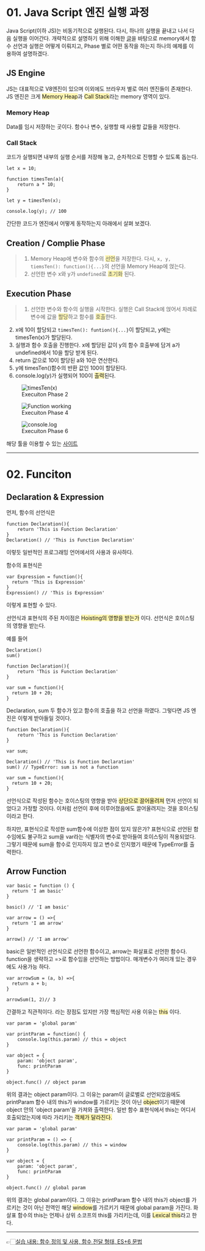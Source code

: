 # 01. Java Script 엔진 실행 과정
Java Script(이하 JS)는 비동기적으로 실행된다. 다시, 하나의 실행을 끝내고 나서 다음 실행을 이어간다. 개략적으로 설명하기 위해 이해한 [글](https://www.javascripttutorial.net/javascript-execution-context/)을 바탕으로 memory에서 함수 선언과 실행은 어떻게 이뤄지고, Phase 별로 어떤 동작을 하는지 하나의 예제를 이용하여 설명하겠다.

## JS Engine
JS는 대표적으로 V8엔진이 있으며 이외에도 브라우저 별로 여러 엔진들이 존재한다. JS 엔진은 크게 <span style = 'background-color:#fff5b1'>Memory Heap</span>과 <span style = 'background-color:#fff5b1'>Call Stack</span>라는 memory 영역이 있다.

### Memory Heap
Data를 임시 저장하는 곳이다. 함수나 변수, 실행할 때 사용할 값들을 저장한다.

### Call Stack
코드가 실행되면 내부의 실행 순서를 저장해 놓고, 순차적으로 진행할 수 있도록 돕는다.

```
let x = 10;

function timesTen(a){
    return a * 10;
}

let y = timesTen(x);

console.log(y); // 100
```

간단한 코드가 엔진에서 어떻게 동작하는지 아래에서 살펴 보겠다.

## Creation / Complie Phase

>1. Memory Heap에 변수와 함수의 <span style = 'background-color:#fff5b1'>선언</span>을 저장한다. 다시, ```x, y, tiemsTen(): function(){...}```의 선언을 Memory Heap에 얹는다.
>2. 선언한 변수 x와 y가 ```undefined```로 <span style = 'background-color:#fff5b1'>초기화</span> 된다.

## Execution Phase

>1. 선언한 변수와 함수의 실행을 시작한다. 실행은 Call Stack에 얹어서 차례로 변수에 값을 <span style = 'background-color:#fff5b1'>할당</span>하고 함수를 <span style = 'background-color:#fff5b1'>호출</span>한다.
2. x에 10이 할당되고 ```timesTen(): funtion(){...}```이 할당되고, y에는 timesTen(x)가 할당된다.
3. 실행과 함수 호출을 진행한다. x에 할당된 값이 y의 함수 호출부에 담겨 a가 undefined에서 10을 할당 받게 된다.
4. return 값으로 10이 할당된 a와 10은 연산한다.
5. y에 timesTen()함수의 반환 값인 100이 할당된다.
6. console.log(y)가 실행되어 100이 <span style = 'background-color:#fff5b1'>출력</span>된다.

<figure>
    <img src="https://ifh.cc/g/7TFZwV.png" title="timesTen(x)">    
    <figcaption>Execuiton Phase 2</figcaption>
</figure>

<figure>
    <img src="https://ifh.cc/g/TKCdNv.png" title="Function working">    
    <figcaption>Execuiton Phase 4</figcaption>
</figure>

<figure>
    <img src="https://ifh.cc/g/7LWo6N.png" title="console.log">    
    <figcaption>Execuiton Phase 6</figcaption>
</figure>

해당 툴을 이용할 수 있는 [사이트](http://latentflip.com/loupe/?code=bGV0IHggPSAxMDsKCmZ1bmN0aW9uIHRpbWVzVGVuKGEpewogICAgcmV0dXJuIGEgKiAxMDsKfQoKbGV0IHkgPSB0aW1lc1Rlbih4KTsKCmNvbnNvbGUubG9nKHkpOyAvLyAxMDA%3D!!!PGJ1dHRvbj5DbGljayBtZSE8L2J1dHRvbj4%3D)

---
# 02. Funciton

## Declaration & Expression

먼저, 함수의 선언식은
```
function Declaration(){
    return 'This is Function Declaration'
}
Declaration() // 'This is Function Declaration'
```
이렇듯 일반적인 프로그래밍 언어에서의 사용과 유사하다.

함수의 표현식은
```
var Expression = function(){
  return 'This is Expression'
}
Expression() // 'This is Expression'
```
이렇게 표현할 수 있다.

선언식과 표현식의 주된 차이점은 <span style = 'background-color:#fff5b1'>Hoisting의 영향을 받는가</span> 이다.
선언식은 호이스팅의 영향을 받는다.

예를 들어
```
Declaration()
sum()

function Declaration(){
    return 'This is Function Declaration'
}

var sum = function(){
  return 10 + 20;
}
```
Declaration, sum 두 함수가 있고 함수의 호출을 하고 선언을 하였다. 그렇다면 JS 엔진은 이렇게 받아들일 것이다.

```
function Declaration(){
    return 'This is Function Declaration'
}

var sum;

Declaration() // 'This is Function Declaration'
sum() // TypeError: sum is not a function

var sum = function(){
  return 10 + 20;
} 
```
선언식으로 작성된 함수는 호이스팅의 영향을 받아 <span style = 'background-color:#fff5b1'>상단으로 끌어올려져</span> 먼저 선언이 되었다고 가정할 것이다. 이처럼 선언이 후에 이루어졌음에도 끌어올려지는 것을 호이스팅 이라고 한다. 

하지만, 표현식으로 작성한 sum함수에 이상한 점이 있지 않은가?
표현식으로 선언된 함수임에도 불구하고 sum을 var라는 식별자의 변수로 받아들여 호이스팅이 적용되었다. 그렇기 때문에 sum을 함수로 인지하지 않고 변수로 인지했기 때문에 TypeError를 출력한다.

## Arrow Function

```
var basic = function () {
  return 'I am basic'
}

basic() // 'I am basic'

var arrow = () =>{
  return 'I am arrow'
}

arrow() // 'I am arrow'
```
basic은 일반적인 선언식으로 선언한 함수이고, arrow는 화살표로 선언한 함수다.  function을 생략하고 =>로 함수임을 선언하는 방법이다. 매개변수가 여러개 있는 경우에도 사용가능 하다.
```
var arrowSum = (a, b) =>{
  return a + b;
}

arrowSum(1, 2)// 3
```
간결하고 직관적이다. 라는 장점도 있지만 가장 핵심적인 사용 이유는 <span style = 'background-color:#fff5b1'>this</span> 이다. 


```
var param = 'global param'

var printParam = function() {
	console.log(this.param) // this = object
}

var object = {
	param: 'object param',
	func: printParam
}

object.func() // object param
```
위의 결과는 object param이다. 그 이유는 param이 글로벌로 선언되었음에도 printParam 함수 내의 this가 window를 가르키는 것이 아닌 <span style = 'background-color:#fff5b1'>object</span>이기 때문에 object 안의 'object param'을 가져와 출력한다. 일반 함수 표현식에서 this는 어디서 호출되었는지에 따라 가리키는 <span style = 'background-color:#fff5b1'>객체가 달라진다.</span>

```
var param = 'global param'

var printParam = () => {
	console.log(this.param) // this = window
}

var object = {
	param: 'object param',
	func: printParam
}

object.func() // global param
```
위의 결과는 global param이다. 그 이유는 printParam 함수 내의 this가 object를 가르키는 것이 아닌 전역인 해당 <span style = 'background-color:#fff5b1'>window</span>를 가르키기 때문에 global param을 가진다. 화살표 함수의 this는 언제나 상위 소코프의 this를 가리키는데, 이를 <span style = 'background-color:#fff5b1'>Lexical this</span>라고 한다.

---
👉🏻[실습 내용: 함수 정의 및 사용, 함수 전달 형태, ES+6 문법](https://www.notion.so/5-Java-Script-23a0e2dc4b7a439981d8efc1bcdee1be)
